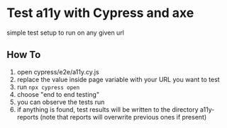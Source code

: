# Test a11y with Cypress and axe

simple test setup to run on any given url

## How To

1. open cypress/e2e/a11y.cy.js
1. replace the value inside page variable with your URL you want to test
1. run `npx cypress open`
1. choose "end to end testing"
1. you can observe the tests run
1. if anything is found, test results will be written to the directory a11y-reports (note that reports will overwrite previous ones if present)
